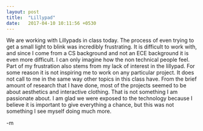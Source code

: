 ```yaml
---
layout: post
title:  "Lillypad"
date:   2017-04-10 10:11:56 +0530
---
```


We are working with Lillypads in class today. The process of even trying to get a small light to blink was incredibly frustrating. It is difficult to work with, and since I come from a CS background and not an ECE background it is even more difficult. I can only imagine how the non technical people feel. Part of my frustration also stems from my lack of interest in the lillypad. For some reason it is not inspiring me to work on any particular project. It does not call to me in the same way other topics in this class have. From the brief amount of research that I have done, most of the projects seemed to be about aesthetics and interactive clothing. That is not something I am passionate about. I am glad we were exposed to the technology because I believe it is important to give everything a chance, but this was not something I see myself doing much more.

-m
